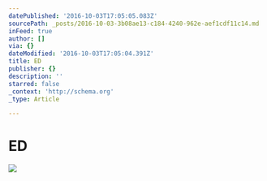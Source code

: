 ```yaml
---
datePublished: '2016-10-03T17:05:05.083Z'
sourcePath: _posts/2016-10-03-3b08ae13-c184-4240-962e-aef1cdf11c14.md
inFeed: true
author: []
via: {}
dateModified: '2016-10-03T17:05:04.391Z'
title: ED
publisher: {}
description: ''
starred: false
_context: 'http://schema.org'
_type: Article

---
```

# ED
![](https://the-grid-user-content.s3-us-west-2.amazonaws.com/ab98fa6f-640b-4c91-8a26-9343809c180d.gif)